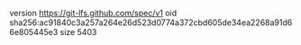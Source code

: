 version https://git-lfs.github.com/spec/v1
oid sha256:ac91840c3a257a264e26d523d0774a372cbd605de34ea2268a91d66e805445e3
size 5403
